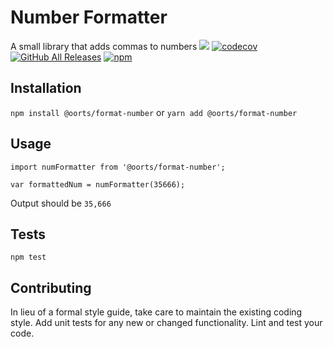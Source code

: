 Number Formatter
=========

A small library that adds commas to numbers
![](https://travis-ci.org/nguyentuandat/format-number.svg?branch=master) [![codecov](https://codecov.io/gh/nguyentuandat/format-number/branch/master/graph/badge.svg)](https://codecov.io/gh/nguyentuandat/format-number) 
[![GitHub All Releases](https://img.shields.io/github/downloads/nguyentuandat/format-number/total.svg)](https://github.com/nguyentuandat/format-number) 
[![npm](https://img.shields.io/npm/dt/:package.svg)](https://www.npmjs.com/package/@oorts/format-number)




## Installation

  `npm install @oorts/format-number`
  or
  `yarn add @oorts/format-number`

## Usage

    import numFormatter from '@oorts/format-number';

    var formattedNum = numFormatter(35666);
  
  
  Output should be `35,666`


## Tests

  `npm test`

## Contributing

In lieu of a formal style guide, take care to maintain the existing coding style. Add unit tests for any new or changed functionality. Lint and test your code.
